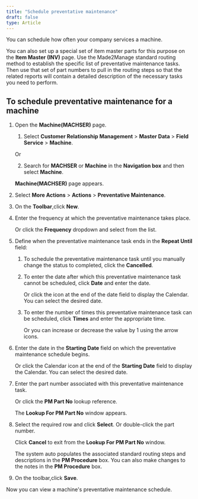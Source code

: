 ```yaml
---
title: "Schedule preventative maintenance"
draft: false
type: Article
---
```


You can schedule how often your company services a machine.

You can also set up a special set of item master parts for this purpose on the **Item Master (INV)** page. Use the Made2Manage standard routing method to establish the specific list of preventative maintenance tasks. Then use that set of part numbers to pull in the routing steps so that the related reports will contain a detailed description of the necessary tasks you need to perform.


## To schedule preventative maintenance for a machine

1. Open the **Machine(MACHSER)** page.

    1. Select **Customer Relationship Management** > **Master Data** > **Field Service** > **Machine**.

    Or

    2. Search for **MACHSER** or **Machine** in the **Navigation box** and then select **Machine**.

    **Machine(MACHSER)** page appears.

2. Select **More Actions** > **Actions** > **Preventative Maintenance**.

3. On the **Toolbar**,click **New**.

4. Enter the frequency at which the preventative maintenance takes place.

    Or click the **Frequency** dropdown and select from the list.

5. Define when the preventative maintenance task ends in the **Repeat Until** field:

    1. To schedule the preventative maintenance task until you manually change the status to completed, click the **Cancelled**.

    2. To enter the date after which this preventative maintenance task cannot be scheduled, click **Date** and enter the date.

        Or click the icon at the end of the date field to display the Calendar. You can select the desired date.

    3. To enter the number of times this preventative maintenance task can be scheduled, click **Times** and enter the appropriate time.

        Or you can increase or decrease the value by 1 using the arrow icons.

6. Enter the date in the **Starting Date** field on which the preventative maintenance schedule begins.

    Or click the Calendar icon at the end of the **Starting Date** field to display the Calendar. You can select the desired date.

7. Enter the part number associated with this preventative maintenance task.

    Or click the **PM Part No** lookup reference.

    The **Lookup For PM Part No** window appears.

8. Select the required row and click **Select**. Or double-click the part number.

    Click **Cancel** to exit from the **Lookup For PM Part No** window.

    The system auto populates the associated standard routing steps and descriptions in the **PM Procedure** box. You can also make changes to the notes in the **PM Procedure** box.

9. On the toolbar,click **Save**.

Now you can view a machine's preventative maintenance schedule.
​